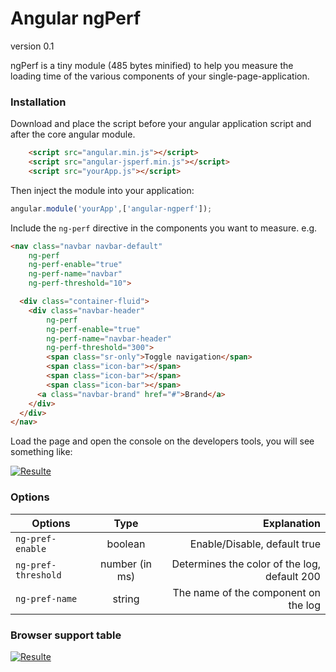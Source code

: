 # Angular ngPerf

version 0.1

ngPerf is a tiny module (485 bytes minified) to help you measure the loading time of the various components of your single-page-application.

### Installation
Download and place the script before your angular application script and after the core angular module.
```html
    <script src="angular.min.js"></script>
    <script src="angular-jsperf.min.js"></script>
    <script src="yourApp.js"></script>
```
Then inject the module into your application:

```js
angular.module('yourApp',['angular-ngperf']);
```

Include the `ng-perf` directive in the components you want to measure.
e.g.
```html
<nav class="navbar navbar-default"
    ng-perf
    ng-perf-enable="true"
    ng-perf-name="navbar"
    ng-perf-threshold="10">

  <div class="container-fluid">
    <div class="navbar-header"
        ng-perf
        ng-perf-enable="true"
        ng-perf-name="navbar-header"
        ng-perf-threshold="300">
        <span class="sr-only">Toggle navigation</span>
        <span class="icon-bar"></span>
        <span class="icon-bar"></span>
        <span class="icon-bar"></span>
      <a class="navbar-brand" href="#">Brand</a>
    </div>
  </div>
</nav>
```

Load the page and open the console on the developers tools, you will see something like:

[![Resulte](http://oi57.tinypic.com/6egrk1.jpg)](http://oi57.tinypic.com/6egrk1.jpg)

### Options


| Options       | Type          | Explanation  |
| ------------- |:-------------:| -----:|
| `ng-pref-enable`     | boolean | Enable/Disable, default true |
| `ng-pref-threshold`     | number (in ms)      | Determines the color of the log, default 200 |
| `ng-pref-name`| string | The name of the component on the log |

### Βrowser support table

[![Resulte](http://oi61.tinypic.com/1zdmccm.jpg)](http://oi61.tinypic.com/1zdmccm.jpg)
